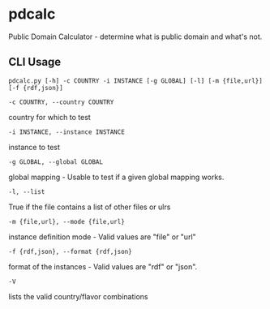 pdcalc
======

Public Domain Calculator - determine what is public domain and what's not.

CLI Usage
---------

`pdcalc.py [-h] -c COUNTRY -i INSTANCE [-g GLOBAL] [-l] [-m {file,url}] [-f {rdf,json}]`

    -c COUNTRY, --country COUNTRY

country for which to test

    -i INSTANCE, --instance INSTANCE 

instance to test

    -g GLOBAL, --global GLOBAL
    
global mapping - Usable to test if a given global mapping works.

    -l, --list

True if the file contains a list of other files or ulrs

    -m {file,url}, --mode {file,url}

instance definition mode - Valid values are "file" or "url"

    -f {rdf,json}, --format {rdf,json}

format of the instances - Valid values are "rdf" or "json".
    
    -V 

lists the valid country/flavor combinations
